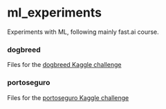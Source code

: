 # ml_experiments
Experiments with ML, following mainly fast.ai course.

### dogbreed

Files for the [dogbreed Kaggle challenge](https://www.kaggle.com/c/dog-breed-identification)

### portoseguro

Files for the [portoseguro Kaggle challenge](https://www.kaggle.com/c/porto-seguro-safe-driver-prediction)
